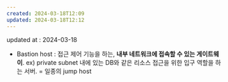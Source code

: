 ```yaml
---
created: 2024-03-18T12:09
updated: 2024-03-18T12:12
---
```

updated at : 2024-03-18

- Bastion host : 접근 제어 기능을 하는, **내부 네트워크에 접속할 수 있는 게이트웨이**.
ex) private subnet 내에 있는 DB와 같은 리소스 접근을 위한 입구 역할을 하는 서버.
= 일종의 jump host